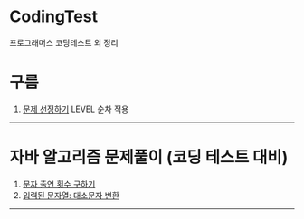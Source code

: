 # CodingTest
프로그래머스 코딩테스트 외 정리


# 구름
1. [문제 선정하기](CodingTest/src/_goorm1/Main.java) LEVEL 순차 적용

________________________________________________________________

# 자바 알고리즘 문제풀이 (코딩 테스트 대비)
1. [문자 출연 횟수 구하기](CodingTest/src/_J01/Main.java)
2. [입력된 문자열: 대소문자 변환](CodingTest/src/_J02/Main.java)

________________________________________________________________
